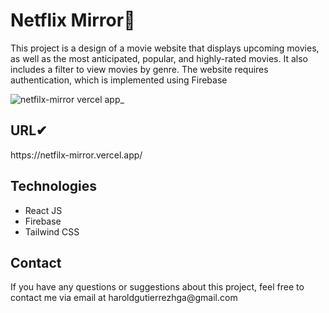 <h1>Netflix Mirror🚀</h1>

<p>This project is a design of a movie website that displays upcoming movies, as well as
            the most anticipated, popular, and highly-rated movies. It also includes a filter to
            view movies by genre. The website requires authentication, which is implemented using
            Firebase</p>



![netfilx-mirror vercel app_](https://github.com/Harold2000-ga/netfilx-mirror/assets/114302259/3624d47a-6267-4e6e-bfdc-402af59e4e88)


  
  <h2>URL✔</h2>
  <p>https://netfilx-mirror.vercel.app/</p>
  <h2>Technologies</h2>
<ul>
  <li>React JS</li>
  <li>Firebase</li>
  <li>Tailwind CSS</li>
 </ul>


  <h2>Contact</h2>
<p>
If you have any questions or suggestions about this project, feel free to contact me via email at haroldgutierrezhga@gmail.com
</p>

